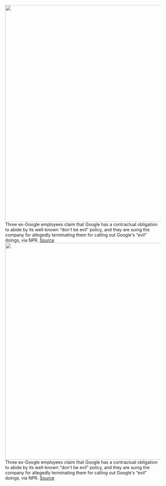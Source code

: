<img src='https://cdn.vox-cdn.com/thumbor/M6IALWNTYwQSxaaChdSpNT5HFU0=/0x0:2040x1360/1200x800/filters:focal(857x517:1183x843)/cdn.vox-cdn.com/uploads/chorus_image/image/70209866/acastro_180427_1777_0001.0.jpg' width='700px' /><br/>
Three ex-Google employees claim that Google has a contractual obligation to abide by its well-known “don't be evil” policy, and they are suing the company for allegedly terminating them for calling out Google's “evil” doings, via NPR.
<a href='https://www.theverge.com/2021/11/30/22809577/google-employees-sue-dont-be-evil-policy'> Source <a/><img src='https://cdn.vox-cdn.com/thumbor/M6IALWNTYwQSxaaChdSpNT5HFU0=/0x0:2040x1360/1200x800/filters:focal(857x517:1183x843)/cdn.vox-cdn.com/uploads/chorus_image/image/70209866/acastro_180427_1777_0001.0.jpg' width='700px' /><br/>
Three ex-Google employees claim that Google has a contractual obligation to abide by its well-known “don't be evil” policy, and they are suing the company for allegedly terminating them for calling out Google's “evil” doings, via NPR.
<a href='https://www.theverge.com/2021/11/30/22809577/google-employees-sue-dont-be-evil-policy'> Source <a/>